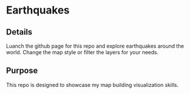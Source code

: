 # Earthquakes

## Details
Luanch the github page for this repo and explore earthquakes around the world. Change the map style or filter the layers for your needs.

## Purpose
This repo is designed to showcase my map building visualization skills.